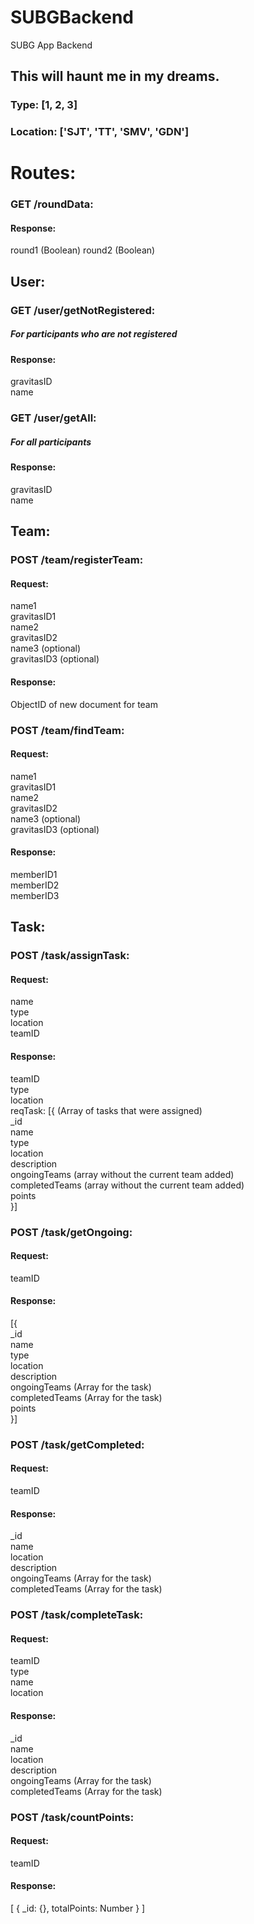 # SUBGBackend
SUBG App Backend

## This will haunt me in my dreams.

### Type: [1, 2, 3]
### Location: ['SJT', 'TT', 'SMV', 'GDN']

# Routes:

### GET /roundData:
#### Response:
round1 (Boolean)
round2 (Boolean)

## User:

### GET /user/getNotRegistered:
##### For participants who are not registered

#### Response:
gravitasID  
name

### GET /user/getAll:
##### For all participants

#### Response:
gravitasID  
name


## Team:

### POST /team/registerTeam:
#### Request:
name1  
gravitasID1  
name2  
gravitasID2  
name3 (optional)  
gravitasID3 (optional)  

#### Response:
ObjectID of new document for team

### POST /team/findTeam:
#### Request:
name1  
gravitasID1  
name2  
gravitasID2  
name3 (optional)  
gravitasID3 (optional)  

#### Response: 
memberID1  
memberID2  
memberID3  




## Task:

### POST /task/assignTask:
#### Request:
name  
type  
location  
teamID  

#### Response: 
teamID  
type  
location  
reqTask: [{  (Array of tasks that were assigned)  
	\_id  
	name  
	type  
	location  
	description  
	ongoingTeams (array without the current team added)  
	completedTeams (array without the current team added)  
	points  
}]

### POST /task/getOngoing:
#### Request:
teamID

#### Response: 
[{  
\_id  
name  
type  
location  
description  
ongoingTeams (Array for the task)  
completedTeams (Array for the task)  
points  
}]  


### POST /task/getCompleted:
#### Request:
teamID

#### Response: 
\_id  
name  
location  
description  
ongoingTeams (Array for the task)  
completedTeams (Array for the task)  

### POST /task/completeTask:
#### Request:
teamID  
type  
name  
location  

#### Response: 
\_id  
name  
location  
description  
ongoingTeams (Array for the task)  
completedTeams (Array for the task)  


### POST /task/countPoints:
#### Request:
teamID  

#### Response: 
[ { \_id: {}, totalPoints: Number } ]